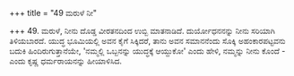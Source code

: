 +++
title = "49 ಮರುಳೆ ನೀ"

+++
49. ಮರುಳೆ, ನೀನು ದೊಡ್ಡ ವೀರತನದಿಂದ ಉಬ್ಬಿ ಮಾತನಾಡಿದೆ. ದುರ್ಯೋಧನನನ್ನು ನೀನು ಸರಿಯಾಗಿ ತಿಳಿಯಬಾರದೆ. ಯುದ್ಧ ಭೂಮಿಯಲ್ಲಿ ಅವನ ಕೈಗೆ ಸಿಕ್ಕಿದರೆ, ತಾನು ಅವನ ಸಮಾನನೆಂದು ಸೊಕ್ಕಿ ಅಹಂಕಾರಪಟ್ಟವನು ಬದುಕಿ ಹಿಂದಿರುಗುತ್ತಾನೆಯೇ, 'ನಮ್ಮಲ್ಲಿ ಒಬ್ಬನನ್ನು ಯುದ್ಧಕ್ಕೆ ಆಯ್ದುಕೋ' ಎಂದು ಹೇಳಿ, ನಮ್ಮನ್ನು ನೀನು ಕೊಂದೆ - ಎಂದು ಕೃಷ್ಣ ಧರ್ಮರಾಯನನ್ನು ಹೀಯಾಳಿಸಿದ.